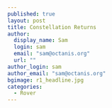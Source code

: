 ```yaml
---
published: true
layout: post
title: Constellation Returns
author:
  display_name: Sam
  login: sam
  email: "sam@octanis.org"
  url: ""
author_login: sam
author_email: "sam@octanis.org"
bgimage: r1_headline.jpg
categories:
  - Rover
---
```

